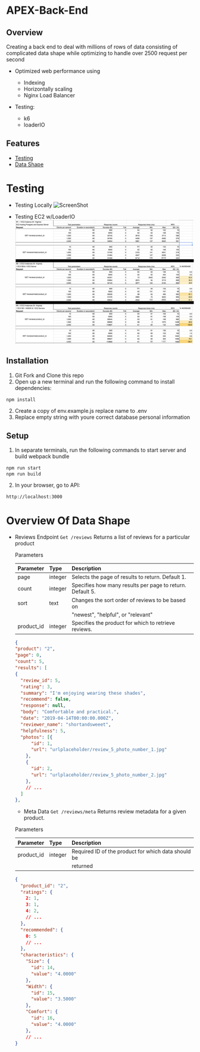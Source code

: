 # APEX-Back-End
## Overview
Creating a back end to deal with millions of rows of data consisting of complicated data shape
while optimizing to handle over 2500 request per second

* Optimized web performance using
  * Indexing
  * Horizontally scaling
  * Nginx Load Balancer

* Testing:
  * k6
  * loaderIO

## Features
* [Testing](#testing)
* [Data Shape](#overview-of-data-shape)

# Testing
* Testing Locally
   ![ScreenShot](/Screenshots/Testing-1.png)

* Testing EC2 w/LoaderIO
    ![ScreenShot](/Screenshots/Testing.png)

## Installation
1. Git Fork and Clone this repo
2. Open up a new terminal and run the following command to install dependencies:
```
npm install
```
2. Create a copy of env.example.js replace name to .env
3. Replace empty string with youre correct database personal information

## Setup
1. In separate terminals, run the following commands to start server and build webpack bundle
```
npm run start
npm run build
```
2. In your browser, go to API:
```
http://localhost:3000
```

# Overview Of Data Shape
* Reviews Endpoint
   `Get /reviews`
   Returns a list of reviews for a particular product

    Parameters

    | Parameter | Type    | Description                                               |
    | --------- | ------- | --------------------------------------------------------- |
    | page      | integer | Selects the page of results to return.  Default 1.        |
    | count     | integer | Specifies how many results per page to return. Default 5. |
    | sort      | text    | 	Changes the sort order of reviews to be based on        |
    |           |         | "newest",  "helpful", or "relevant"                       |
    |product_id | integer | Specifies the product for which to retrieve reviews.      |

    ```json
  {
  "product": "2",
  "page": 0,
  "count": 5,
  "results": [
    {
      "review_id": 5,
      "rating": 3,
      "summary": "I'm enjoying wearing these shades",
      "recommend": false,
      "response": null,
      "body": "Comfortable and practical.",
      "date": "2019-04-14T00:00:00.000Z",
      "reviewer_name": "shortandsweeet",
      "helpfulness": 5,
      "photos": [{
          "id": 1,
          "url": "urlplaceholder/review_5_photo_number_1.jpg"
        },
        {
          "id": 2,
          "url": "urlplaceholder/review_5_photo_number_2.jpg"
        },
        // ...
      ]
    },
    ```
  * Meta Data
   `Get /reviews/meta`
   Returns review metadata for a given product.

   Parameters

    | Parameter | Type    | Description                                               |
    | --------- | ------- | --------------------------------------------------------- |
    |product_id	| integer |Required ID of the product for which data should be
    |           |         | returned                                                   |

  ```json
  {
    "product_id": "2",
    "ratings": {
      2: 1,
      3: 1,
      4: 2,
      // ...
    },
    "recommended": {
      0: 5
      // ...
    },
    "characteristics": {
      "Size": {
        "id": 14,
        "value": "4.0000"
      },
      "Width": {
        "id": 15,
        "value": "3.5000"
      },
      "Comfort": {
        "id": 16,
        "value": "4.0000"
      },
      // ...
  }